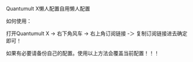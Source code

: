 Quantumult X懒人配置自用懒人配置

如何使用：

打开Quantumult X -> 右下角风车 -> 右上角订阅链接 -＞ 复制订阅链接进去确定即可！

如果有必要请备份自己的配置。使用以上方法会覆盖当前配置！！！
